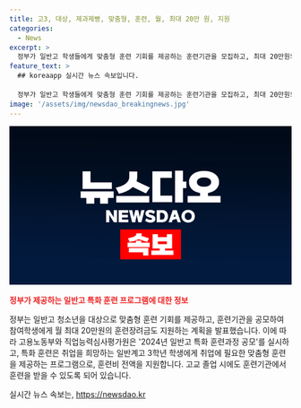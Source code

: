 ```yaml
---
title: 고3, 대상, 제과제빵, 맞춤형, 훈련, 월, 최대 20만 원, 지원
categories:
  - News
excerpt: >
  정부가 일반고 학생들에게 맞춤형 훈련 기회를 제공하는 훈련기관을 모집하고, 최대 20만원의 훈련장려금도 지원한다. 본 공모는 오는 22일부터 8월 2일까지 진행될 예정이며, 미용, 제과제빵, 자동차 정비, 정보시스템 등 65개 직종의 맞춤형 훈련과정을 설계한 훈련기관을 대상으로 한다. 특히 신기술 분야의 훈련기관은 기업과 협업해 훈련과정을 설계한 뒤 신청할 수 있으며, 기간 내에 신청해야 한다. 또한, 내년에는 지원대상을 확대하여 학교밖 청소년까지 훈련과정에 참여할 수 있도록 할 계획이다.
feature_text: >
  ## koreaapp 실시간 뉴스 속보입니다.

  정부가 일반고 학생들에게 맞춤형 훈련 기회를 제공하는 훈련기관을 모집하고, 최대 20만원의 훈련장려금도 지원한다. 본 공모는 오는 22일부터 8월 2일까지 진행될 예정이며, 미용, 제과제빵, 자동차 정비, 정보시스템 등 65개 직종의 맞춤형 훈련과정을 설계한 훈련기관을 대상으로 한다. 특히 신기술 분야의 훈련기관은 기업과 협업해 훈련과정을 설계한 뒤 신청할 수 있으며, 기간 내에 신청해야 한다. 또한, 내년에는 지원대상을 확대하여 학교밖 청소년까지 훈련과정에 참여할 수 있도록 할 계획이다.
image: '/assets/img/newsdao_breakingnews.jpg'
---
```


<p><img src="/assets/img/newsdao_breakingnews.jpg" alt="koreaapp 속보" /></p>

<p><b><span style="color: #ee2323;">정부가 제공하는 일반고 특화 훈련 프로그램에 대한 정보</span></b></p>

<p data-ke-size="size16">정부는 일반고 청소년을 대상으로 맞춤형 훈련 기회를 제공하고, 훈련기관을 공모하여 참여학생에게 월 최대 20만원의 훈련장려금도 지원하는 계획을 발표했습니다. 이에 따라 고용노동부와 직업능력심사평가원은 '2024년 일반고 특화 훈련과정 공모'를 실시하고, 특화 훈련은 취업을 희망하는 일반계고 3학년 학생에게 취업에 필요한 맞춤형 훈련을 제공하는 프로그램으로, 훈련비 전액을 지원합니다. 고교 졸업 시에도 훈련기관에서 훈련을 받을 수 있도록 되어 있습니다.</p>
실시간 뉴스 속보는, <a href="https://newsdao.kr" rel="dofollow">https://newsdao.kr</a>


